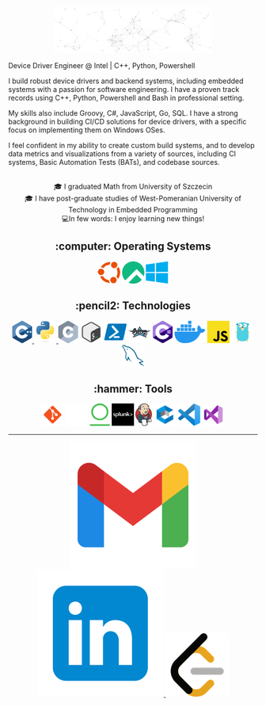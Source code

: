 <p align="center">
  <img src="assets/welcome_banner.gif" alt="Hi, I'm Michal 👋">
</p>

<p align='left'>
Device Driver Engineer @ Intel | C++, Python, Powershell

I build robust device drivers and backend systems, including embedded systems with a passion for software engineering. I have a proven track records using C++, Python, Powershell and Bash in professional setting.

My skills also include Groovy, C#, JavaScript, Go, SQL. I have a strong background in building CI/CD solutions for device drivers, with a specific focus on implementing them on Windows OSes.

I feel confident in my ability to create custom build systems, and to develop data metrics and visualizations from a variety of sources, including CI systems, Basic Automation Tests (BATs), and codebase sources.
</p>

<p align="center">
  <br>
  🎓 I graduated Math from University of Szczecin
  <br>
  🎓 I have post-graduate studies of West-Pomeranian University of Technology in Embedded Programming
  <br>
  💻In few words: I enjoy learning new things!
</p>

<h2 align="center">
  :computer: Operating Systems
</h2>
<p align="center">
  <img title="Ubuntu" height="45" src="assets/ubuntu_linux.svg">
  <img title="Rocky" height="45" src="assets/rocky_linux.svg">
  <img title="Windows" height="45" src="assets/windows.svg">
</p>

<h2 align="center">
  :pencil2: Technologies
</h2>
<p align="center">
  <a href="https://github.com/nowek7/cpp_codes">
    <img title="C++" height="45" src="assets/cpp.svg">
  </a>
  <a href="https://github.com/nowek7/python-codes">
    <img title="Python" height="45" src="assets/python.svg">
  </a>
  <img title="C" height="45" src="assets/c.svg">
  <img title="Bash" height="45" src="assets/bash.svg">
  <img title="Powershell" height="45" src="assets/powershell.svg">
  <img title="Groovy" height="45" src="assets/groovy.svg">
  <img title="C#" height="45" src="assets/csharp.svg">
  <img title="Docker" height="45" src="assets/docker.svg">
  <img title="Javascript" height="45" src="assets/javascript.svg">
  <img title="Go" height="45" src="assets/golang.svg">
  <img title="MySQL" height="45" src="assets/mysql.svg">
</p>

<h2 align="center">
  :hammer: Tools
</h2>
<p align="center">
  <img title="Git" height="45" src="assets/git.svg">
  <img title="GitHub" height="45" src="assets/github.svg">
  <img title="Artifactory" height="45" src="assets/artifactory.svg">
  <img title="Splunk" height="45" src="assets/splunk.svg">
  <img title="Jenkins (CloudBees)" height="45" src="assets/jenkins.svg">
  <img title="CyberArk" height="45" src="assets/cyberark.svg">
  <img title="Visual Studio Code" height="45" src="assets/visual_studio_code.svg">
  <img title="Microsoft Visual Studio" height="45" src="assets/visual_studio.svg">
</p>

<hr>

<p align="center">
  <a href="mailto:mnowak@duck.com">
    <img src="assets/gmail.svg" alt="Email"/>
  </a>
  <a href="https://www.linkedin.com/in/micha%C5%82-nowak-777963163/">
    <img src="assets/linkedin.svg" alt="LinkedIn"/>
  </a>
  <a href="https://leetcode.com/m1nw/">
    <img src="assets/leet_code.png" alt="LeetCode" />
  </a>
</p>

